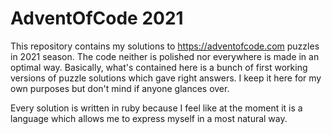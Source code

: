 # AdventOfCode 2021

This repository contains my solutions to https://adventofcode.com puzzles in 2021 season.
The code neither is polished nor everywhere is made in an optimal way. Basically, what's contained here is a bunch of first working versions of puzzle solutions which gave right answers. I keep it here for my own purposes but don't mind if anyone glances over.

Every solution is written in ruby because I feel like at the moment it is a language which allows me to express myself in a most natural way.
